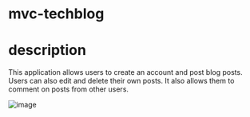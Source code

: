 # mvc-techblog

# description 

This application allows users to create an account and post blog posts. Users can also edit and delete their own posts. It also allows them to comment on posts from other users.


![image](https://github.com/Wodaloo/mvc-techblog/assets/119343529/87112f8a-e93d-4c61-acef-c5026e1b8042)
